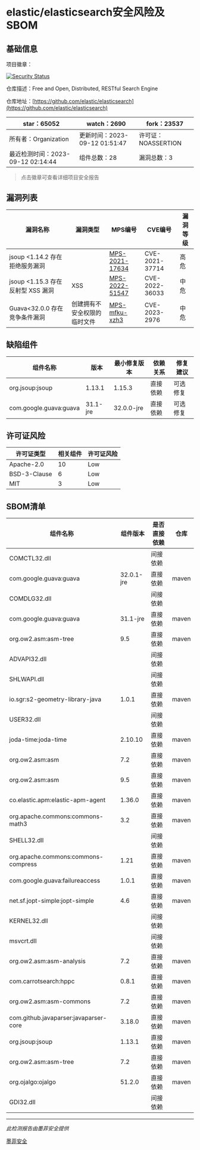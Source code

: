 # elastic/elasticsearch安全风险及SBOM

## 基础信息

项目徽章：

[![Security Status](https://www.murphysec.com/platform3/v31/badge/1701296182986063872.svg)](https://www.murphysec.com/console/report/1700208843229364224/1701296182986063872)

仓库描述：Free and Open, Distributed, RESTful Search Engine

仓库地址：[https://github.com/elastic/elasticsearch](https://github.com/elastic/elasticsearch)

| star：65052 | watch：2690 | fork：23537 |
| ----------- | -------------- | ------------ |
| 所有者：Organization | 更新时间：2023-09-12 01:51:47 | 许可证：NOASSERTION |
| 最近检测时间：2023-09-12 02:14:44 | 组件总数：28 | 漏洞总数：3 |

> 点击徽章可查看详细项目安全报告



## 漏洞列表

| 漏洞名称 | 漏洞类型 | MPS编号 | CVE编号 | 漏洞等级 |
| ------- | ------ | ------- | ------ | ----- |
|jsoup <1.14.2 存在拒绝服务漏洞||[MPS-2021-17634](https://www.oscs1024.com/hd/MPS-2021-17634)|CVE-2021-37714|高危|
|jsoup <1.15.3 存在反射型 XSS 漏洞|XSS|[MPS-2022-51547](https://www.oscs1024.com/hd/MPS-2022-51547)|CVE-2022-36033|中危|
|Guava<32.0.0 存在竞争条件漏洞|创建拥有不安全权限的临时文件|[MPS-mfku-xzh3](https://www.oscs1024.com/hd/MPS-mfku-xzh3)|CVE-2023-2976|中危|




## 缺陷组件

| 组件名称 | 版本 | 最小修复版本 | 依赖关系 | 修复建议 |
| -------- | ---- | ------------ | -------- | -------- |
|org.jsoup:jsoup|1.13.1|1.15.3|直接依赖|可选修复|C:0|H:1|M:1|L:0|
|com.google.guava:guava|31.1-jre|32.0.0-jre|直接依赖|可选修复|C:0|H:0|M:1|L:0|




## 许可证风险

| 许可证类型 | 相关组件 | 许可证风险 |
| ---------- | -------- | ---------- |
|Apache-2.0|10|Low|
|BSD-3-Clause|6|Low|
|MIT|3|Low|




## SBOM清单

| 组件名称 | 组件版本 | 是否直接依赖 | 仓库 |
| -------- | -------- | ------------ | ---- |
|COMCTL32.dll||间接依赖||
|com.google.guava:guava|32.0.1-jre|直接依赖|maven|
|COMDLG32.dll||间接依赖||
|com.google.guava:guava|31.1-jre|直接依赖|maven|
|org.ow2.asm:asm-tree|9.5|直接依赖|maven|
|ADVAPI32.dll||间接依赖||
|SHLWAPI.dll||间接依赖||
|io.sgr:s2-geometry-library-java|1.0.1|直接依赖|maven|
|USER32.dll||间接依赖||
|joda-time:joda-time|2.10.10|直接依赖|maven|
|org.ow2.asm:asm|7.2|直接依赖|maven|
|org.ow2.asm:asm|9.5|直接依赖|maven|
|co.elastic.apm:elastic-apm-agent|1.36.0|直接依赖|maven|
|org.apache.commons:commons-math3|3.2|直接依赖|maven|
|SHELL32.dll||间接依赖||
|org.apache.commons:commons-compress|1.21|直接依赖|maven|
|com.google.guava:failureaccess|1.0.1|直接依赖|maven|
|net.sf.jopt-simple:jopt-simple|4.6|直接依赖|maven|
|KERNEL32.dll||间接依赖||
|msvcrt.dll||间接依赖||
|org.ow2.asm:asm-analysis|7.2|直接依赖|maven|
|com.carrotsearch:hppc|0.8.1|直接依赖|maven|
|org.ow2.asm:asm-commons|7.2|直接依赖|maven|
|com.github.javaparser:javaparser-core|3.18.0|直接依赖|maven|
|org.jsoup:jsoup|1.13.1|直接依赖|maven|
|org.ow2.asm:asm-tree|7.2|直接依赖|maven|
|org.ojalgo:ojalgo|51.2.0|直接依赖|maven|
|GDI32.dll||间接依赖||


------

*此检测报告由墨菲安全提供*

[墨菲安全](www.murphysec.com)